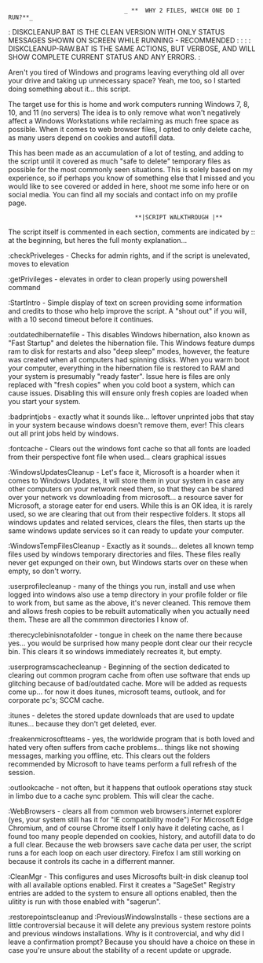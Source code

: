                                      _ **  WHY 2 FILES, WHICH ONE DO I RUN?**_

:  DISKCLEANUP.BAT IS THE CLEAN VERSION WITH ONLY STATUS MESSAGES SHOWN ON SCREEN WHILE RUNNING - RECOMMENDED  :
:                                                                                                              :
:  DISKCLEANUP-RAW.BAT IS THE SAME ACTIONS, BUT VERBOSE, AND WILL SHOW COMPLETE CURRENT STATUS AND ANY ERRORS. :

Aren't you tired of Windows and programs leaving everything old all over your drive and taking up unnecessary space? 
  Yeah, me too, so I started doing something about it... this script.

  The target use for this is home and work computers running Windows 7, 8, 10, and 11 (no servers)
The idea is to only remove what won't negatively affect a Windows Workstations while reclaiming as much free space as possible.
When it comes to web browser files, I opted to only delete cache, as many users depend on cookies and autofill data.

This has been made as an accumulation of a lot of testing, and adding to the script until 
it covered as much "safe to delete" temporary files as possible for the most commonly seen situations.
This is solely based on my experience, so if perhaps you know of something else that I missed
and you would like to see covered or added in here, shoot me some info here or on social media.
You can find all my socials and contact info on my profile page.
                                      
                                       	**|SCRIPT WALKTHROUGH |**
					
The script itself is commented in each section, comments are indicated by :: at the beginning, but heres the full monty explanation...

:checkPriveleges - Checks for admin rights, and if the script is unelevated, moves to elevation

:getPrivileges - elevates in order to clean properly using powershell command

:StartIntro - Simple display of text on screen providing some information and credits to those who help improve the script.  A "shout out" if you will, with a 10 second timeout before it continues.

:outdatedhibernatefile - This disables Windows hibernation, also known as "Fast Startup" and deletes the hibernation file. This Windows feature dumps ram to disk for restarts and also "deep sleep" modes, however, the feature was created when all computers had spinning disks. When you warm boot your computer, everything in the hibernation file is restored to RAM and your system is presumably "ready faster".  Issue here is files are only replaced with "fresh copies" when you cold boot a system, which can cause issues. Disabling this will ensure only fresh copies are loaded when you start your system.

:badprintjobs - exactly what it sounds like... leftover unprinted jobs that stay in your system because windows doesn't remove them, ever! This clears out all print jobs held by windows.

:fontcache - Clears out the windows font cache so that all fonts are loaded from their perspective font file when used... clears graphical issues

:WindowsUpdatesCleanup - Let's face it, Microsoft is a hoarder when it comes to Windows Updates, it will store them in your system in case any other computers on your network need them, so that they can be shared over your network vs downloading from microsoft... a resource saver for Microsoft, a storage eater for end users. While this is an OK idea, it is rarely used, so we are clearing that out from their respective folders.  It stops all windows updates and related services, clears the files, then starts up the same windows update services so it can ready to update your computer.

:WindowsTempFilesCleanup - Exactly as it sounds... deletes all known temp files used by windows temporary directories and files.  These files really never get expunged on their own, but Windows starts over on these when empty, so don't worry.

:userprofilecleanup - many of the things you run, install and use when logged into windows also use a temp directory in your profile folder or file to work from, but same as the above, it's never cleaned. This remove them and allows fresh copies to be rebuilt automatically when you actually need them.  These are all the commmon directories I know of.

:therecyclebinisnotafolder - tongue in cheek on the name there because yes... you would be surprised how many people dont clear our their recycle bin. This clears it so windows immediately recreates it, but empty.

:userprogramscachecleanup - Beginning of the section dedicated to clearing out common program cache from often use software that ends up glitching because of bad/outdated cache.
More will be added as requests come up... for now it does itunes, microsoft teams, outlook, and for corporate pc's; SCCM cache.

:itunes - deletes the stored update downloads that are used to update itunes... because they don't get deleted, ever.

:freakenmicrosoftteams - yes, the worldwide program that is both loved and hated very often suffers from cache problems... things like not showing messages, marking you offline, etc.  This clears out the folders recommended by Microsoft to have teams perform a full refresh of the session.

:outlookcache - not often, but it happens that outlook operations stay stuck in limbo due to a cache sync problem.  This will clear the cache. 

:WebBrowsers - clears all from common web browsers.internet explorer (yes, your system still has it for "IE compatibility mode") For Microsoft Edge Chromium, and of course Chrome itself I only have it deleting cache, as I found too many people depended on cookies, history, and autofill data to do a full clear. Because the web browsers save cache data per user, the script runs a for each loop on each user directory.  Firefox I am still working on because it controls its cache in a differrent manner.

:CleanMgr - This configures and uses Microsofts built-in disk cleanup tool with all available options enabled.  First it creates a "SageSet" Registry entries are added to the system to ensure all options enabled, then the ulitity is run with those enabled with "sagerun".

:restorepointscleanup
and
:PreviousWindowsInstalls - these sections are a little controversial because it will delete any previous system restore points and previous windows installations.  Why is it controvercial, and why did I leave a confirmation prompt?  Because you should have a choice on these in case you're unsure about the stability of a recent update or upgrade.



